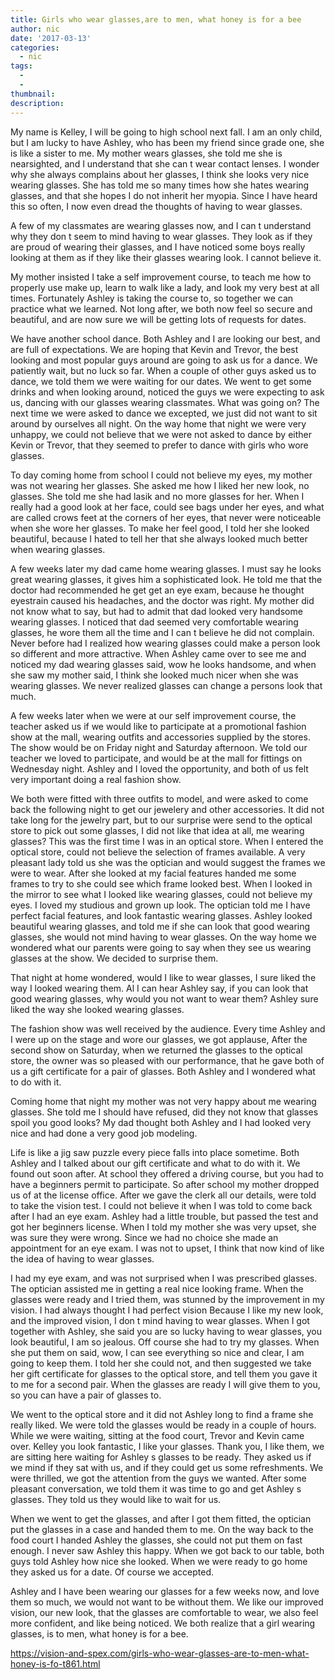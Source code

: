 ```yaml
---
title: Girls who wear glasses,are to men, what honey is for a bee
author: nic
date: '2017-03-13'
categories:
  - nic
tags:
  - 
  - 
thumbnail: 
description: 
---
```


My name is Kelley, I will be going to high school next fall.
I am an only child, but I am lucky to have Ashley, who has been my friend since grade one, she is like a sister to me.
My mother wears glasses, she told me she is nearsighted, and I understand that she can t wear contact lenses. 
I wonder why she always complains about her glasses, I think she looks very nice wearing glasses.
She has told me so many times how she hates wearing glasses, and that she hopes I do not inherit her myopia.
Since I have heard this so often,  I now even dread the thoughts of having to wear glasses.

A few of my classmates are wearing glasses now, and I can t understand why they don t seem to mind having to wear glasses.
They look as if they are proud of wearing their glasses, and I have noticed some boys really looking at them as if they like their glasses wearing look.
I cannot believe it.  

My mother insisted I take a self improvement course, to teach me how to properly use make up, learn to walk like a lady, and look my very best at all times.
Fortunately Ashley is taking the course to, so together we can practice what we learned.
Not long after, we both now feel so secure and beautiful, and are now sure we will be getting lots of requests for dates.

We have another school dance.
Both Ashley and I are looking our best, and are full of expectations.
We are hoping that Kevin and Trevor, the best looking and most popular guys around are going to ask us for a dance.
We patiently wait, but no luck so far.
When a couple of other guys asked us to dance, we told them we were waiting for our dates.
We went to get some drinks and when looking around, noticed the guys we were expecting to ask us,  dancing with our glasses wearing classmates.
What was going on?
The next time we were asked to dance we excepted, we just did not want to sit around by ourselves all night.
On the way home that night we were very unhappy, we could not believe that we were not asked to dance by either Kevin or Trevor, that they seemed to prefer to dance with girls who wore glasses.

To day coming home from school I could not believe my eyes, my mother was not wearing her glasses.
She asked me how I liked her new look, no glasses.
She told me she had lasik and no more glasses for her.
When I really had a good look at her face, could see bags under her eyes, and what are called crows feet at the corners of her eyes, that never were noticeable when she wore her glasses.
To make her feel good, I told her she looked beautiful, because I hated to tell her that she always  looked much better when wearing glasses.


A few weeks later my dad came home wearing glasses.
I must say he looks great wearing glasses, it gives him a sophisticated look.
He told me that the doctor had recommended he get get an eye exam, because he thought eyestrain caused his headaches, and the doctor was right.
My mother did not know what to say, but had to admit that dad looked very handsome wearing glasses.
I noticed that dad seemed very comfortable wearing glasses, he wore them all the time and I can t believe he did not complain.
Never before had I realized how wearing glasses could make a person look so different and more attractive.
When Ashley came over to see me and noticed my dad wearing glasses said, wow he looks handsome,
and when she saw my mother said, I think she looked much nicer when she was wearing glasses. 
We never realized glasses can change a persons look that much.

A few weeks later when we were at our self improvement course, the teacher asked us if we would like to participate at a promotional fashion show at the mall, wearing outfits and accessories supplied by the stores.
The show would be on Friday night and Saturday afternoon.
We told our teacher we loved to participate, and would be at the mall for fittings on Wednesday night.
Ashley and I loved the opportunity, and both of us felt very important doing a real fashion show.

We both were fitted with three outfits to model, and were asked to come back the following night
to get our jewelery and other accessories.
It did not take long for the jewelry part, but to our surprise were send to the optical store to pick out some glasses, I did not like that idea at all, me wearing glasses?
This was the first time I was in an optical store.
When I entered the optical store, could not believe the selection of frames available.
A very pleasant lady told us she was the optician and would suggest the frames we were to wear.
After she looked at my facial features handed me some frames to try to she could see which frame looked best.
When I looked in the mirror to see what I looked like wearing glasses, could not believe my eyes.
I loved my studious and grown up look.
The optician told me I have perfect facial features, and look fantastic wearing glasses.
Ashley looked beautiful wearing glasses, and told me if she can look that good wearing glasses, she would not mind having to wear glasses.
On the way home we wondered what our parents were going to say when they see us wearing glasses at the show.
We decided to surprise them.

That night at home wondered, would I like to wear glasses,  I sure liked the way I looked wearing them.
Al I can hear Ashley say, if you can look that good wearing glasses, why would you not want to wear them?
Ashley sure liked the way she looked wearing glasses.

The fashion show was well received by the audience.
Every time Ashley and I were up on the stage and wore our glasses, we got applause, 
After the second show on Saturday, when we returned the glasses to the optical store, the owner was so pleased with our performance, that he gave both of us a gift certificate for a pair of glasses.
Both Ashley and I wondered what to do with it.

Coming home that night my mother was not very happy about me wearing glasses.
She told me I should have refused, did they not know that glasses spoil you good looks?
My dad thought both Ashley and I had looked very nice and had done a very good job modeling.


Life is like a jig saw puzzle every piece falls into place sometime.
Both Ashley and I talked about our gift certificate and what to do with it.
We found out soon after.
At school they offered a driving course, but you had to have a beginners permit to participate.
So after school my mother dropped us of at the license office.
After we gave the clerk all our details, were told to take the vision test.
I could not believe it when I was told to come back after I had an eye exam.
Ashley had a little trouble, but passed the test and got her beginners license.
When I told my mother she was very upset, she was sure they were wrong.
Since we had no choice she made an appointment for an eye exam.
I was not to upset, I think that now kind of like the idea of having to wear glasses.

I had my eye exam, and was not surprised when I was prescribed glasses.
The optician assisted me in getting a real nice looking frame.
When the glasses were ready and I tried them, was stunned by the improvement in my vision.
I had always thought I had perfect vision
Because I like my new look, and the improved vision, I don t mind having to wear glasses.
When I got together with Ashley, she said you are so lucky having to wear glasses,  you look beautiful,
I am so jealous.
Off course she had to try my glasses.
When she put them on said, wow, I can see everything so nice and clear, I am going to keep them.
I told her she could not, and then suggested we take her gift certificate for glasses to the optical store,
and tell them you gave it to me for a second pair. 
When the glasses are ready I will give them to you, so you can have a pair of glasses to.

We went to the optical store and it did not Ashley long to find a frame she really liked.
We were told the glasses would be ready in a couple of hours.
While we were waiting, sitting at the food court, Trevor and Kevin came over.
Kelley you look fantastic, I like your glasses.
Thank you, I like them, we are sitting here waiting for Ashley s glasses to be ready.
They asked us if we mind if they sat with us, and if they could get us some refreshments.
We were thrilled, we got the attention from the guys we wanted.
After some pleasant conversation, we told them it was time to go and get Ashley s glasses.
They told us they would like to wait for us.

When we went to get the glasses, and after I got them fitted, the optician put the glasses in a case and handed them to me.
On the way back to the food court I handed Ashley the glasses, she could not put them on fast enough.
I never saw Ashley this happy.
When we got back to our table, both guys told Ashley how nice she looked.
When we were ready to go home they asked us for a date.
Of course we accepted.

Ashley and I have been wearing our glasses for a few weeks now, and love them so much, we would not want to be without them.
We like our improved vision, our new look,  that the glasses are comfortable to wear, 
we also feel more confident, and like being noticed. 
We both realize that a girl wearing glasses, is to men, what honey is for a bee.

https://vision-and-spex.com/girls-who-wear-glasses-are-to-men-what-honey-is-fo-t861.html
